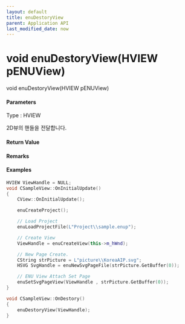 ```yaml
---
layout: default
title: enuDestoryView
parent: Application API
last_modified_date: now
---
```

# void enuDestoryView\(HVIEW pENUView\)

void enuDestoryView\(HVIEW pENUView\)

#### Parameters

Type : HVIEW

2D뷰의 핸들을 전달합니다.

#### Return Value



#### Remarks

#### Examples

```cpp
HVIEW ViewHandle = NULL; 
void CSampleView::OnInitialUpdate() 
{ 
    CView::OnInitialUpdate(); 

    enuCreateProject(); 

    // Load Project
    enuLoadProjectFile(L"Project\\sample.enup"); 

    // Create View
    ViewHandle = enuCreateView(this->m_hWnd); 

    // New Page Create. 
    CString strPicture = L"picture\\KoreaAIP.svg"; 
    HSVG SvgHandle = enuNewSvgPageFile(strPicture.GetBuffer(0)); 

    // ENU View Attach Set Page 
    enuSetSvgPageView(ViewHandle , strPicture.GetBuffer(0)); 
}

void CSampleView::OnDestory()
{
    enuDestoryView(ViewHandle);
}
```



